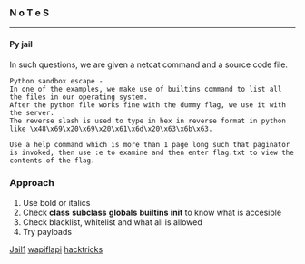 ### N o T e S

---

#### Py jail 

In such questions, we are given a netcat command and a source code file.

```
Python sandbox escape -
In one of the examples, we make use of builtins command to list all the files in our operating system.
After the python file works fine with the dummy flag, we use it with the server. 
The reverse slash is used to type in hex in reverse format in python like \x48\x69\x20\x69\x20\x61\x6d\x20\x63\x6b\x63.

Use a help command which is more than 1 page long such that paginator is invoked, then use :e to examine and then enter flag.txt to view the contents of the flag.
```

### Approach

1. Use bold or italics
2. Check __class__ __subclass__ __globals__ __builtins__ __init__ to know what is accesible
3. Check blacklist, whitelist and what all is allowed
4. Try payloads

[Jail1](https://sidsbits.com/jail-escapes/)
[wapiflapi](http://wapiflapi.github.io/2013/04/22/plaidctf-pyjail-story-of-pythons-escape.html)
[hacktricks](https://book.hacktricks.xyz/generic-methodologies-and-resources/python/bypass-python-sandboxes)
